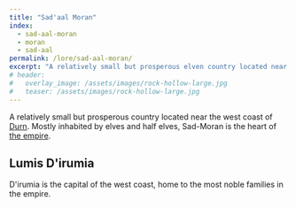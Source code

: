 ```yaml
---
title: "Sad'aal Moran"
index:
  - sad-aal-moran
  - moran
  - sad-aal
permalink: /lore/sad-aal-moran/
excerpt: "A relatively small but prosperous elven country located near the west coast of Durn."
# header:
#   overlay_image: /assets/images/rock-hollow-large.jpg
#   teaser: /assets/images/rock-hollow-large.jpg
---
```


A relatively small but prosperous country located near the west coast of [Durn](/lore/durn/). Mostly inhabited by elves and half elves, Sad-Moran is the heart of [the empire](/lore/the-empire#the-sadaaly-empire).

## Lumis D'irumia
D'irumia is the capital of the west coast, home to the most noble families in the empire.
